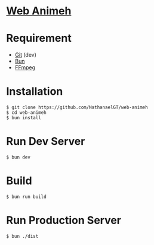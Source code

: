 # [Web Animeh](https://github.com/NathanaelGT/web-animeh)

# Requirement

- [Git](https://git-scm.com/) (dev)
- [Bun](https://bun.sh)
- [FFmpeg](https://www.ffmpeg.org)

# Installation

```shell
$ git clone https://github.com/NathanaelGT/web-animeh
$ cd web-animeh
$ bun install
```

# Run Dev Server

```shell
$ bun dev
```

# Build

```shell
$ bun run build
```

# Run Production Server

```shell
$ bun ./dist
```

